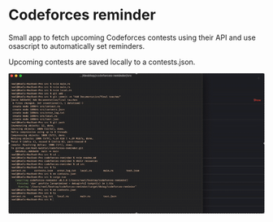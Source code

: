 # Codeforces reminder

Small app to fetch upcoming Codeforces contests using their API and 
use osascript to automatically set reminders. 

Upcoming contests are saved locally to a contests.json.


![](resources/ScreenRecording2025-04-25at07.57.10-ezgif.com-video-to-gif-converter.gif)
